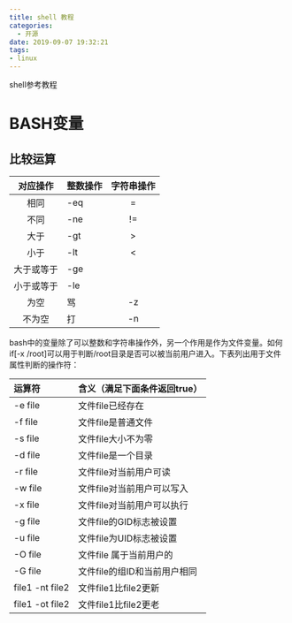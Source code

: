 ```yaml
---
title: shell 教程
categories:
  - 开源
date: 2019-09-07 19:32:21
tags: 
- linux
---
```

shell参考教程
<!-- more -->
# BASH变量

## 比较运算
对应操作|整数操作|字符串操作
:--:|:--|:--:|
相同|-eq|=
不同|-ne|!=
大于|-gt|>
小于|-lt|<
大于或等于|-ge|
小于或等于|-le|
为空|骂|-z
不为空|打|-n

bash中的变量除了可以整数和字符串操作外，另一个作用是作为文件变量。如何if[-x /root]可以用于判断/root目录是否可以被当前用户进入。下表列出用于文件属性判断的操作符：

运算符|含义（满足下面条件返回true）
:--|:--
-e file | 文件file已经存在
-f file | 文件file是普通文件
-s file | 文件file大小不为零
-d file | 文件file是一个目录
-r file | 文件file对当前用户可读
-w file | 文件file对当前用户可以写入
-x file | 文件file对当前用户可以执行
-g file | 文件file的GID标志被设置
-u file | 文件file为UID标志被设置
-O file | 文件file 属于当前用户的
-G file | 文件file的组ID和当前用户相同
file1 -nt file2|文件file1比file2更新
file1 -ot file2|文件file1比file2更老
